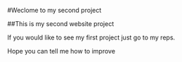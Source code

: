 #Weclome to my second project


##This is my second website project

If you would like to see my first project just go to my reps.

Hope you can tell me how to improve
